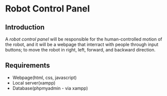 # Robot Control Panel
## Introduction
A _robot control panel_ will be responsible for the human-controlled motion of the robot, and it will be a webpage that interract with people through input buttons; to move the robot in right, left, forward, and backward direction. 
## Requirements
- Webpage(html, css, javascript)
- Local server(xampp)
- Database(phpmyadmin - via xampp)
